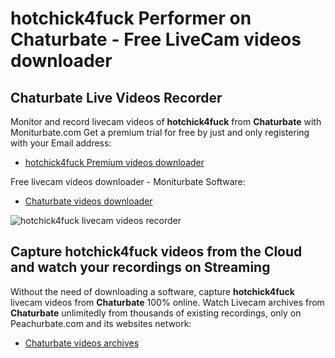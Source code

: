 # hotchick4fuck Performer on Chaturbate - Free LiveCam videos downloader

## Chaturbate Live Videos Recorder

Monitor and record livecam videos of **hotchick4fuck** from **Chaturbate** with Moniturbate.com
Get a premium trial for free by just and only registering with your Email address:
* [hotchick4fuck Premium videos downloader](https://moniturbate.com/request-demo-licence-key.html)

Free livecam videos downloader - Moniturbate Software:
* [Chaturbate videos downloader](https://moniturbate.com/moniturbate-download-software.html)

![hotchick4fuck livecam videos recorder](https://peachurnet.com/templates/moniturbate-software.png)


## Capture hotchick4fuck videos from the Cloud and watch your recordings on Streaming

Without the need of downloading a software, capture **hotchick4fuck** livecam videos from **Chaturbate** 100% online.
Watch Livecam archives from **Chaturbate** unlimitedly from thousands of existing recordings, only on Peachurbate.com and its websites network:
* [Chaturbate videos archives](https://peachurnet.com/)